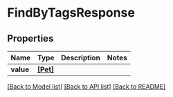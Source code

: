 # FindByTagsResponse


## Properties
Name | Type | Description | Notes
------------ | ------------- | ------------- | -------------
**value** | [**[Pet]**](Pet.md) |  | 

[[Back to Model list]](../README.md#documentation-for-models) [[Back to API list]](../README.md#documentation-for-api-endpoints) [[Back to README]](../README.md)


